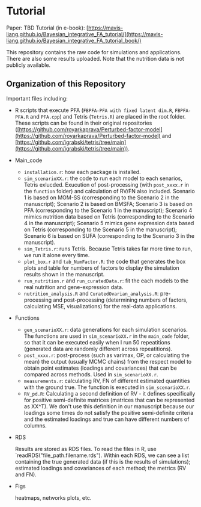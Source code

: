 # Tutorial

Paper: TBD
Tutorial (in e-book): [https://mavis-liang.github.io/Bayesian_integrative_FA_tutorial/](https://mavis-liang.github.io/Bayesian_integrative_FA_tutorial_book/)

This repository contains the raw code for simulations and applications. There are also some results uploaded. Note that the nutrition data is not publicly available.

## Organization of this Repository

Important files including:

- R scripts that execute PFA (`FBPFA-PFA with fixed latent dim.R`, `FBPFA-PFA.R` and `PFA.cpp`) and Tetris (`Tetris.R`) are placed in the root folder. These scripts can be found in their original repositories ([https://github.com/royarkaprava/Perturbed-factor-model](https://github.com/royarkaprava/Perturbed-factor-model) and [https://github.com/igrabski/tetris/tree/main](https://github.com/igrabski/tetris/tree/main)). 

- Main_code
  - `installation.r`: how each package is installed.
  - `sim_scenarioXX.r`: the code to run each model to each senarios, Tetris exlucded. Exucution of post-processing (with `post_xxxx.r` in the `function` folder) and calculation of RV/FN also included. Scenario 1 is based on MOM-SS (corresponding to the Scenario 2 in the manuscript); Scenario 2 is based on BMSFA; Scenario 3 is based on PFA (corresponding to the Scenario 1 in the manuscript); Scenario 4 mimics nutrition data based on Tetris (corresponding to the Scenario 4 in the manuscript); Scenario 5 mimics gene expression data based on Tetris (corresponding to the Scenario 5 in the manuscript); Scenario 6 is based on SUFA (corresponding to the Scenario 3 in the manuscript).
  - `sim_Tetris.r`: runs Tetris. Because Tetris takes far more time to run, we run it alone every time.
  - `plot_box.r` and `tab_NumFactor.R`: the code that generates the box plots and table for numbers of factors to display the simulation results shown in the manuscript.
  - `run_nutrition.r` and `run_curatedData.r`: fit the each models to the real nutrition and gene-expression data.
  - `nutrition_analysis.R` and `CuratedOvarian_analysis.R`: pre-processing and post-processing (determining numbers of factors, calculating MSE, visualizations) for the real-data applications.

- Functions
  - `gen_scenarioXX.r`: data generations for each simulation scenarios. The functions are used in `sim_scenarioXX.r` in the `main_code` folder, so that it can be executed easily when I run 50 repeatitions (generated data are randomly different across repeatitions).
  - `post_xxxx.r`: post-process (such as varimax, OP, or calculating the mean) the output (usually MCMC chains) from the respect model to obtain point estimates (loadings and covariances) that can be compared across methods. Used in `sim_scenarioXX.r`.
  - `measurements.r`: calculating RV, FN of different estimated quantities with the ground true. The function is executed in `sim_scenarioXX.r`.
  - `RV_pd.R`: Calculating a second definition of RV - it defines specifically for positive semi-definite matrices (matrices that can be represented as XX^T). We don't use this definition in our manuscript because our loadings some times do not satisfy the positive semi-definite criteria and the estimated loadings and true can have different numbers of columns.

- RDS

  Results are stored as RDS files. To read the files in R, use `readRDS("file_path.filename.rds"). Within each RDS, we can see a list containing the true generated data (if this is the results of simulations); estimated loadings and covariances of each method; the metrics (RV and FN).

- Figs

  heatmaps, networks plots, etc.
